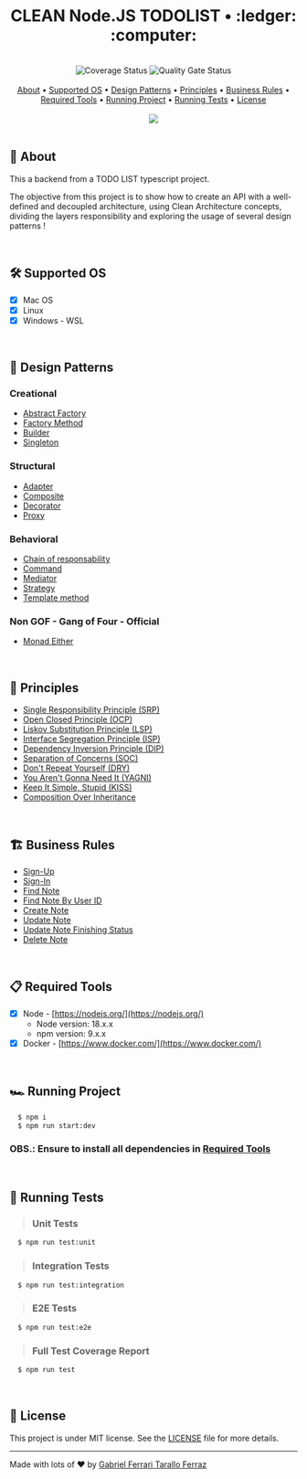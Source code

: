 <div align="center">
	<h1>CLEAN Node.JS TODOLIST • :ledger: :computer:</h1>
</div>

<br/>

<div align="center">
  <img src='https://coveralls.io/repos/github/gftf2011/clean-todolist/badge.svg?branch=main' alt='Coverage Status' />
  <img src='https://sonarcloud.io/api/project_badges/measure?project=gftf2011_clean-node-todolist&metric=alert_status' alt='Quality Gate Status' />
</div>

<br/>

<div align="center">
  <a href="#page_facing_up-about">About</a> •
  <a href="#hammer_and_wrench-supported-os">Supported OS</a> • 
  <a href="#large_blue_diamond-design-patterns">Design Patterns</a> •
  <a href="#blue_book-principles">Principles</a> •
  <a href="#building_construction-business-rules">Business Rules</a> •
  <a href="#clipboard-required-tools">Required Tools</a> •
  <a href="#racing_car-running-project">Running Project</a> •
  <a href="#test_tube-running-tests">Running Tests</a> •
  <a href="#memo-license">License</a>
</div>

<br/>

<div align="center">
  <img src="https://github.com/gftf2011/clean-todolist/blob/main/.github/images/background.png" />
</div>

<br/>

## :page_facing_up: About

This a backend from a TODO LIST typescript project.

The objective from this project is to show how to create an API with a well-defined and decoupled architecture, using Clean Architecture concepts, dividing the layers responsibility and exploring the usage of several design patterns !

<br/>

## :hammer_and_wrench: Supported OS

- [x] Mac OS
- [x] Linux
- [x] Windows - WSL 

<br/>

## :large_blue_diamond: Design Patterns

### Creational

- [Abstract Factory](https://refactoring.guru/design-patterns/abstract-factory)
- [Factory Method](https://refactoring.guru/design-patterns/factory-method)
- [Builder](https://refactoring.guru/design-patterns/builder)
- [Singleton](https://refactoring.guru/design-patterns/singleton)


### Structural

- [Adapter](https://refactoring.guru/design-patterns/adapter)
- [Composite](https://refactoring.guru/design-patterns/composite)
- [Decorator](https://refactoring.guru/design-patterns/decorator)
- [Proxy](https://refactoring.guru/design-patterns/proxy)

### Behavioral

- [Chain of responsability](https://refactoring.guru/design-patterns/chain-of-responsibility)
- [Command](https://refactoring.guru/design-patterns/command)
- [Mediator](https://refactoring.guru/design-patterns/mediator)
- [Strategy](https://refactoring.guru/design-patterns/strategy)
- [Template method](https://refactoring.guru/design-patterns/template-method)

### Non GOF - Gang of Four - Official

- [Monad Either](https://itnext.io/either-monad-a-functional-approach-to-error-handling-in-js-ffdc2917ab2)

<br/>

## :blue_book: Principles

- [Single Responsibility Principle (SRP)](https://en.wikipedia.org/wiki/Single-responsibility_principle)
- [Open Closed Principle (OCP)](https://en.wikipedia.org/wiki/Open%E2%80%93closed_principle)
- [Liskov Substitution Principle (LSP)](https://en.wikipedia.org/wiki/Liskov_substitution_principle)
- [Interface Segregation Principle (ISP)](https://en.wikipedia.org/wiki/Interface_segregation_principle)
- [Dependency Inversion Principle (DIP)](https://en.wikipedia.org/wiki/Dependency_inversion_principle)
- [Separation of Concerns (SOC)](https://en.wikipedia.org/wiki/Separation_of_concerns)
- [Don't Repeat Yourself (DRY)](https://en.wikipedia.org/wiki/Don%27t_repeat_yourself)
- [You Aren't Gonna Need It (YAGNI)](https://en.wikipedia.org/wiki/You_aren%27t_gonna_need_it)
- [Keep It Simple, Stupid (KISS)](https://en.wikipedia.org/wiki/KISS_principle)
- [Composition Over Inheritance](https://en.wikipedia.org/wiki/Composition_over_inheritance)

<br/>

## :building_construction: Business Rules

- [Sign-Up](https://github.com/gftf2011/clean-node-todolist/tree/main/requirements/sign-up.md)
- [Sign-In](https://github.com/gftf2011/clean-node-todolist/tree/main/requirements/sign-in.md)
- [Find Note](https://github.com/gftf2011/clean-node-todolist/tree/main/requirements/find-note.md)
- [Find Note By User ID](https://github.com/gftf2011/clean-node-todolist/tree/main/requirements/find-notes-by-user-id.md)
- [Create Note](https://github.com/gftf2011/clean-node-todolist/tree/main/requirements/create-note.md)
- [Update Note](https://github.com/gftf2011/clean-node-todolist/tree/main/requirements/update-note.md)
- [Update Note Finishing Status](https://github.com/gftf2011/clean-node-todolist/tree/main/requirements/update-finished-note.md)
- [Delete Note](https://github.com/gftf2011/clean-node-todolist/tree/main/requirements/delete-note.md)

<br/>

## :clipboard: Required Tools

- [x] Node - [https://nodejs.org/](https://nodejs.org/)
  - Node version: 18.x.x
  - npm version: 9.x.x
- [x] Docker - [https://www.docker.com/](https://www.docker.com/)

<br/>

## :racing_car: Running Project
```sh
  $ npm i
  $ npm run start:dev
```

### OBS.: Ensure to install all dependencies in <a href="#clipboard-required-tools">Required Tools</a>

<br/>

## :test_tube: Running Tests

> ### Unit Tests
```sh
  $ npm run test:unit
```

> ### Integration Tests
```sh
  $ npm run test:integration
```

> ### E2E Tests
```sh
  $ npm run test:e2e
```

> ### Full Test Coverage Report
```sh
  $ npm run test
```

<br/>

## :memo: License

This project is under MIT license. See the [LICENSE](https://github.com/gftf2011/clean-node-todolist/blob/main/LICENSE) file for more details.

---

Made with lots of :heart: by [Gabriel Ferrari Tarallo Ferraz](https://www.linkedin.com/in/gabriel-ferrari-tarallo-ferraz/)
